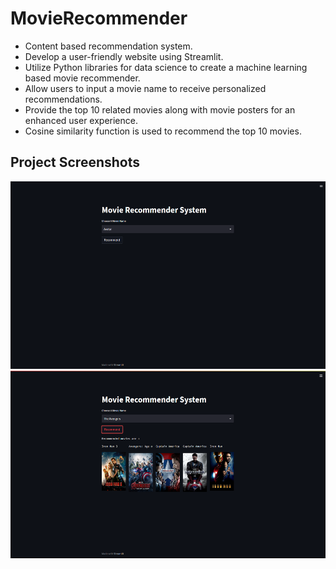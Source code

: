 # MovieRecommender

- Content based recommendation system.
- Develop a user-friendly website using Streamlit.
- Utilize Python libraries for data science to create a machine learning based movie recommender.
- Allow users to input a movie name to receive personalized recommendations.
- Provide the top 10 related movies along with movie posters for an enhanced user experience.
- Cosine similarity function is used to recommend the top 10 movies.

## Project Screenshots

<img src="Screenshot 2023-12-17 174532.png" height="300"/>
<img src="Screenshot 2023-12-17 174554.png" height="300"/>
